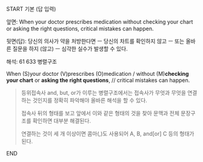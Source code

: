 START
기본 (답 입력)

앞면:
When your doctor prescribes medication without checking your chart or asking the right questions, critical mistakes can happen.


뒷면(답):
당신의 의사가 약을 처방한다면 ㅡ 당신의 차트를 확인하지 않고 ㅡ 또는 올바른 질문을 하지 (않고) ㅡ 심각한 실수가 발생할 수 있다.


해석:
61 633 병렬구조

When (S)your doctor (V)prescribes (O)medication / without (M)**checking your chart** or **asking the right questions**, // critical mistakes can happen.

> 등위접속사 and, but, or가 이루는 병렬구조에서는 접속사가 무엇과 무엇을 연결하는 것인지를 정확히 파악해야 올바른 해석을 할 수 있다.
> 
> 접속사 뒤의 형태를 보고 앞에서 이와 같은 형태의 것을 찾아 문맥과 전체 문장구조를 확인하면 대부분 해결된다.
> 
> 연결하는 것이 세 개 이상이면 콤마(,)도 사용되어 A, B, and[or] C 등의 형태가 된다.
<!--ID: 1695462609009-->
END